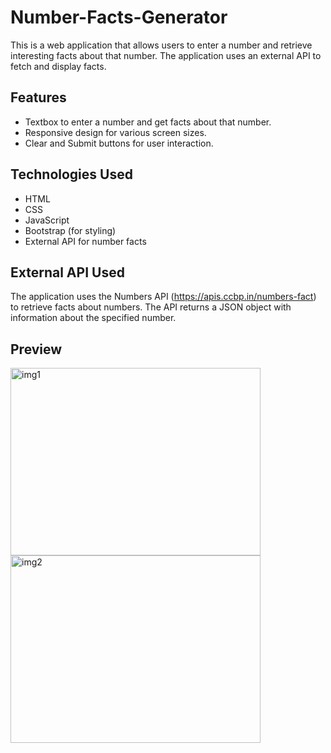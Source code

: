 # Number-Facts-Generator
This is a web application that allows users to enter a number and retrieve interesting facts about that number. The application uses an external API to fetch and display facts.

## Features

- Textbox to enter a number and get facts about that number.
- Responsive design for various screen sizes.
- Clear and Submit buttons for user interaction.

## Technologies Used

- HTML
- CSS
- JavaScript
- Bootstrap (for styling)
- External API for number facts

## External API Used
The application uses the Numbers API (https://apis.ccbp.in/numbers-fact) to retrieve facts about numbers. The API returns a JSON object with information about the specified number.

## Preview

<img src="https://github.com/RushithaM/Number-Facts-Generator/assets/151159899/100c413f-2b40-4423-8989-5f617b96b0f9" alt="img1" width="400" height="300"> <img src="https://github.com/RushithaM/Number-Facts-Generator/assets/151159899/a5748205-64f5-4737-afeb-b2113212b965" alt="img2" width="400" height="300">

